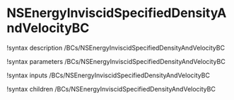 # NSEnergyInviscidSpecifiedDensityAndVelocityBC

!syntax description /BCs/NSEnergyInviscidSpecifiedDensityAndVelocityBC

!syntax parameters /BCs/NSEnergyInviscidSpecifiedDensityAndVelocityBC

!syntax inputs /BCs/NSEnergyInviscidSpecifiedDensityAndVelocityBC

!syntax children /BCs/NSEnergyInviscidSpecifiedDensityAndVelocityBC
